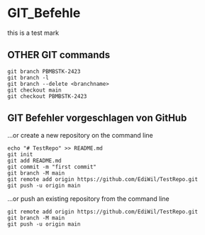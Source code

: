 # GIT_Befehle

this is a test mark

## OTHER GIT commands

```
git branch PBMBSTK-2423
git branch -l
git branch --delete <branchname>
git checkout main
git checkout PBMBSTK-2423
```

## GIT Befehler vorgeschlagen von GitHub

…or create a new repository on the command line

```
echo "# TestRepo" >> README.md
git init
git add README.md
git commit -m "first commit"
git branch -M main
git remote add origin https://github.com/EdiWil/TestRepo.git
git push -u origin main
```


…or push an existing repository from the command line

```
git remote add origin https://github.com/EdiWil/TestRepo.git
git branch -M main
git push -u origin main
```
